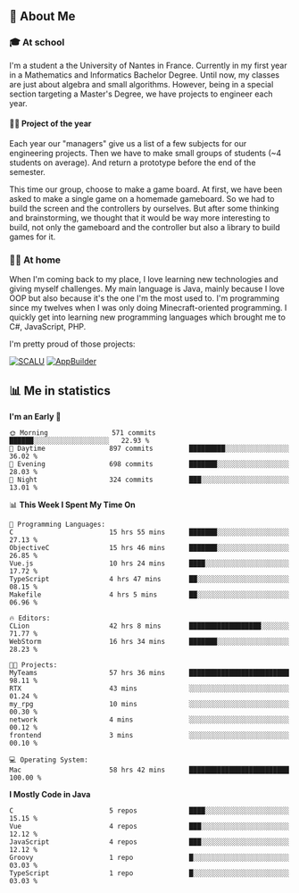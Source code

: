 ## 👀 About Me

### 🎓 At school

I'm a student a the University of Nantes in France. Currently in my first year in a Mathematics and Informatics Bachelor Degree. Until now, my classes are just about algebra and small algorithms. However, being in a special section targeting a Master's Degree, we have projects to engineer each year. 

#### 🔧🔬 Project of the year

Each year our "managers" give us a list of a few subjects for our engineering projects. Then we have to make small groups of students (~4 students on average). And return a prototype before the end of the semester.

This time our group, choose to make a game board. At first, we have been asked to make a single game on a homemade gameboard. So we had to build the screen and the controllers by ourselves. 
But after some thinking and brainstorming, we thought that it would be way more interesting to build, not only the gameboard and the controller but also a library to build games for it.

### 👨‍💻 At home

When I'm coming back to my place, I love learning new technologies and giving myself challenges. My main language is Java, mainly because I love OOP but also because it's the one I'm the most used to. I'm programming since my twelves when I was only doing Minecraft-oriented programming.  I quickly get into learning new programming languages which brought me to C#, JavaScript, PHP. 

I'm pretty proud of those projects:

[![SCALU](https://github-readme-stats.vercel.app/api/pin?username=renardfute&repo=SCALU)](https://github.com/renardfute/scalu)
[![AppBuilder](https://github-readme-stats.vercel.app/api/pin?username=pulsedev2&repo=AppBuilder)](https://github.com/pulsedev2/AppBuilder)

## 📊 Me in statistics
<!--START_SECTION:waka-->
**I'm an Early 🐤** 

```text
🌞 Morning                571 commits         ██████░░░░░░░░░░░░░░░░░░░   22.93 % 
🌆 Daytime                897 commits         █████████░░░░░░░░░░░░░░░░   36.02 % 
🌃 Evening                698 commits         ███████░░░░░░░░░░░░░░░░░░   28.03 % 
🌙 Night                  324 commits         ███░░░░░░░░░░░░░░░░░░░░░░   13.01 % 
```


📊 **This Week I Spent My Time On** 

```text
💬 Programming Languages: 
C                        15 hrs 55 mins      ███████░░░░░░░░░░░░░░░░░░   27.13 % 
ObjectiveC               15 hrs 46 mins      ███████░░░░░░░░░░░░░░░░░░   26.85 % 
Vue.js                   10 hrs 24 mins      ████░░░░░░░░░░░░░░░░░░░░░   17.72 % 
TypeScript               4 hrs 47 mins       ██░░░░░░░░░░░░░░░░░░░░░░░   08.15 % 
Makefile                 4 hrs 5 mins        ██░░░░░░░░░░░░░░░░░░░░░░░   06.96 % 

🔥 Editors: 
CLion                    42 hrs 8 mins       ██████████████████░░░░░░░   71.77 % 
WebStorm                 16 hrs 34 mins      ███████░░░░░░░░░░░░░░░░░░   28.23 % 

🐱‍💻 Projects: 
MyTeams                  57 hrs 36 mins      █████████████████████████   98.11 % 
RTX                      43 mins             ░░░░░░░░░░░░░░░░░░░░░░░░░   01.24 % 
my_rpg                   10 mins             ░░░░░░░░░░░░░░░░░░░░░░░░░   00.30 % 
network                  4 mins              ░░░░░░░░░░░░░░░░░░░░░░░░░   00.12 % 
frontend                 3 mins              ░░░░░░░░░░░░░░░░░░░░░░░░░   00.10 % 

💻 Operating System: 
Mac                      58 hrs 42 mins      █████████████████████████   100.00 % 
```

**I Mostly Code in Java** 

```text
C                        5 repos             ████░░░░░░░░░░░░░░░░░░░░░   15.15 % 
Vue                      4 repos             ███░░░░░░░░░░░░░░░░░░░░░░   12.12 % 
JavaScript               4 repos             ███░░░░░░░░░░░░░░░░░░░░░░   12.12 % 
Groovy                   1 repo              █░░░░░░░░░░░░░░░░░░░░░░░░   03.03 % 
TypeScript               1 repo              █░░░░░░░░░░░░░░░░░░░░░░░░   03.03 % 
```




<!--END_SECTION:waka-->
